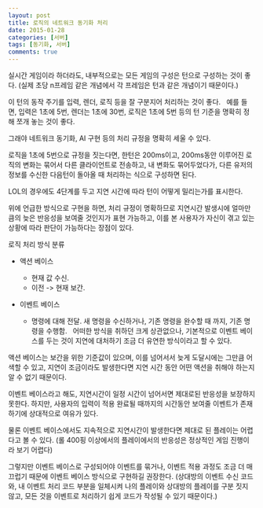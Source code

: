 ```yaml
---
layout: post
title: 로직의 네트워크 동기화 처리
date: 2015-01-28
categories: [서버]
tags: [동기화, 서버]
comments: true
---
```


실시간 게임이라 하더라도, 내부적으로는 모든 게임의 구성은 턴으로 구성하는 것이 좋다. (실제 초당 n프레임 같은 개념에서 각 프레임은 턴과 같은 개념이기 때문이다.)

이 턴의 동작 주기를 입력, 렌더, 로직 등을 잘 구분지어 처리하는 것이 좋다.
 
예를 들면, 입력은 1초에 5번, 렌더는 1초에 30번, 로직은 1초에 5번 등의 턴 기준을 명확히 정해 쪼개 놓는 것이 좋다.

그래야 네트워크 동기화, AI 구현 등의 처리 규정을 명확히 세울 수 있다.


로직을 1초에 5번으로 규정을 짓는다면, 한턴은 200ms이고, 200ms동안 이루어진 로직의 변화는 묶어서 다른 클라이언트로 전송하고, 내 변화도 묶어두었다가, 다른 유저의 정보를 수신한 다음턴이 돌아올 때 처리하는 식으로 구성하면 된다.

LOL의 경우에도 4단계를 두고 지연 시간에 따라 턴이 어떻게 밀리는가를 표시한다.

위에 언급한 방식으로 구현을 하면, 처리 규정이 명확하므로 지연시간 발생시에 얼마만큼의 늦은 반응성을 보여줄 것인지가 표현 가능하고, 이를 본 사용자가 자신이 겪고 있는 상황에 따라 판단이 가능하다는 장점이 있다.


로직 처리 방식 분류

* 액션 베이스
    * 현재 값 수신.
    * 이전 -> 현재 보간.

* 이벤트 베이스
    * 명령에 대해 전달. 새 명령을 수신하거나, 기존 명령을 완수할 때 까지, 기존 명령을 수행함.
 
어떠한 방식을 취하던 크게 상관없으나, 기본적으로 이벤트 베이스를 두는 것이 지연에 대처하기 조금 더 유연한 방식이라고 할 수 있다.

액션 베이스는 보간을 위한 기준값이 있으며, 이를 넘어서서 늦게 도달시에는 그만큼 어색할 수 있고, 지연이 조금이라도 발생한다면 지연 시간 동안 어떤 액션을 취해야 하는지 알 수 없기 때문이다.


이벤트 베이스라고 해도, 지연시간이 일정 시간이 넘어서면 제대로된 반응성을 보장하지 못한다. 하지만, 사용자의 입력이 적용 완료될 때까지의 시간동안 보여줄 이벤트가 존재하기에 상대적으로 여유가 있다.

물론 이벤트 베이스에서도 지속적으로 지연시간이 발생한다면 제대로 된 플레이는 어렵다고 볼 수 있다. (롤 400핑 이상에서의 플레이에서의 반응성은 정상적인 게임 진행이라 보기 어렵다)

그렇지만 이벤트 베이스로 구성되어야 이벤트를 묶거나, 이벤트 적용 과정도 조금 더 매끄럽기 때문에 이벤트 베이스 방식으로 구현하길 권장한다. (상대방의 이벤트 수신 코드와, 내 이벤트 처리 코드 부분을 일체시켜 나의 플레이와 상대방의 플레이를 구분 짓지 않고, 모든 것을 이벤트로 처리하기 쉽게 코드가 작성될 수 있기 때문이다.)
